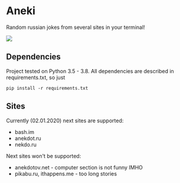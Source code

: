 # Aneki
Random russian jokes from several sites in your terminal!  

![](https://github.com/VolkovAK/aneki/workflows/Build/badge.svg)

## Dependencies
Project tested on Python 3.5 - 3.8.
All dependencies are described in requirements.txt, so just

    pip install -r requirements.txt


## Sites
Currently (02.01.2020) next sites are supported:
 - bash.im
 - anekdot.ru
 - nekdo.ru

Next sites won't be supported:
 - anekdotov.net - computer section is not funny IMHO
 - pikabu.ru, ithappens.me - too long stories
